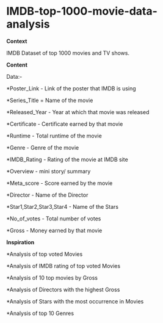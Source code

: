 # IMDB-top-1000-movie-data-analysis
**Context**

IMDB Dataset of top 1000 movies and TV shows.


**Content**

Data:-

*Poster_Link - Link of the poster that IMDB is using

*Series_Title = Name of the movie

*Released_Year - Year at which that movie was released

*Certificate - Certificate earned by that movie

*Runtime - Total runtime of the movie

*Genre - Genre of the movie

*IMDB_Rating - Rating of the movie at IMDB site

*Overview - mini story/ summary

*Meta_score - Score earned by the movie

*Director - Name of the Director

*Star1,Star2,Star3,Star4 - Name of the Stars

*No_of_votes - Total number of votes

*Gross - Money earned by that movie



**Inspiration**

*Analysis of top voted Movies

*Analysis of IMDB rating of top voted Movies

*Analysis of 10 top movies by Gross

*Analysis of Directors with the highest Gross

*Analysis of Stars with the most occurrence in Movies

*Analysis of top 10 Genres











